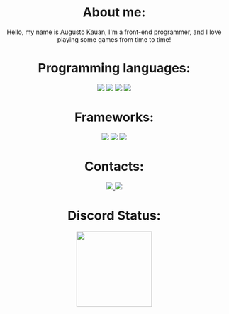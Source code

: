 <h1 align="center">About me:</h1>
<p align="center">Hello, my name is Augusto Kauan, I'm a front-end programmer, and I love playing some games from time to time!</p>
<h1 align="center">Programming languages:</h1>
<div align="center">
  <img src="https://img.shields.io/badge/HTML5-E34F26?style=for-the-badge&logo=html5&logoColor=white">
  <img src="https://img.shields.io/badge/JavaScript-323330?style=for-the-badge&logo=javascript&logoColor=F7DF1E">
  <img src="https://img.shields.io/badge/CSS3-1572B6?style=for-the-badge&logo=css3&logoColor=white">
  <img src="https://img.shields.io/badge/Python-14354C?style=for-the-badge&logo=python&logoColor=white">
</div>

<h1 align="center">Frameworks:</h1>
<div align="center">
  <img src="https://img.shields.io/badge/React-20232A?style=for-the-badge&logo=react&logoColor=61DAFB">
  <img src="https://img.shields.io/badge/jQuery-0769AD?style=for-the-badge&logo=jquery&logoColor=white">
  <img src="https://img.shields.io/badge/Node.js-43853D?style=for-the-badge&logo=node.js&logoColor=white">
</div>

<h1 align="center">Contacts:</h1>

<div align="center">
<a href="https://discord.com/channels/@me/1127934293226835998">
<img src="https://img.shields.io/badge/Discord-7289DA?style=for-the-badge&logo=discord&logoColor=white">
</a>
<a href="mailto:augustokauanpe@gmail.com">
<img src="https://img.shields.io/badge/Gmail-D14836?style=for-the-badge&logo=gmail&logoColor=white">
</a>
</div>

<h1 align="center">Discord Status:</h1>

<div align="center">
  <a href="https://discord.com/users/1140888064739250219"> 
  <img height="170em" src="https://lanyard.cnrad.dev/api/1140888064739250219?borderRadius=30px&idleMessage=Desenvolvedor Front-End"/>
</div>
